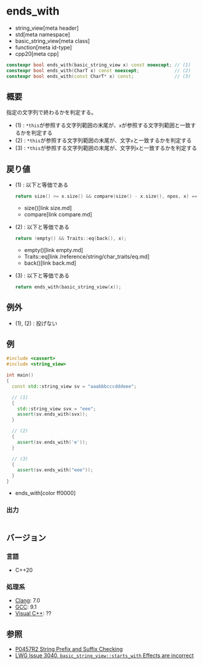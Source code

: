 # ends_with
* string_view[meta header]
* std[meta namespace]
* basic_string_view[meta class]
* function[meta id-type]
* cpp20[meta cpp]

```cpp
constexpr bool ends_with(basic_string_view x) const noexcept; // (1)
constexpr bool ends_with(CharT x) const noexcept;             // (2)
constexpr bool ends_with(const CharT* x) const;               // (3)
```

## 概要
指定の文字列で終わるかを判定する。

- (1) : `*this`が参照する文字列範囲の末尾が、`x`が参照する文字列範囲と一致するかを判定する
- (2) : `*this`が参照する文字列範囲の末尾が、文字`x`と一致するかを判定する
- (3) : `*this`が参照する文字列範囲の末尾が、文字列`x`と一致するかを判定する


## 戻り値
- (1) : 以下と等価である
    ```cpp
    return size() >= x.size() && compare(size() - x.size(), npos, x) == 0;
    ```
    * size()[link size.md]
    * compare[link compare.md]

- (2) : 以下と等価である
    ```cpp
    return !empty() && Traits::eq(back(), x);
    ```
    * empty()[link empty.md]
    * Traits::eq[link /reference/string/char_traits/eq.md]
    * back()[link back.md]

- (3) : 以下と等価である
    ```cpp
    return ends_with(basic_string_view(x));
    ```


## 例外
- (1), (2) : 投げない


## 例
```cpp example
#include <cassert>
#include <string_view>

int main()
{
  const std::string_view sv = "aaabbbcccdddeee";

  // (1)
  {
    std::string_view svx = "eee"; 
    assert(sv.ends_with(svx));
  }

  // (2)
  {
    assert(sv.ends_with('e'));
  }

  // (3)
  {
    assert(sv.ends_with("eee"));
  }
}
```
* ends_with[color ff0000]

### 出力
```
```

## バージョン
### 言語
- C++20

### 処理系
- [Clang](/implementation.md#clang): 7.0
- [GCC](/implementation.md#gcc): 9.1
- [Visual C++](/implementation.md#visual_cpp): ??

## 参照
- [P0457R2 String Prefix and Suffix Checking](http://www.open-std.org/jtc1/sc22/wg21/docs/papers/2017/p0457r2.html)
- [LWG Issue 3040. `basic_string_view::starts_with` Effects are incorrect](https://wg21.cmeerw.net/lwg/issue3040)
